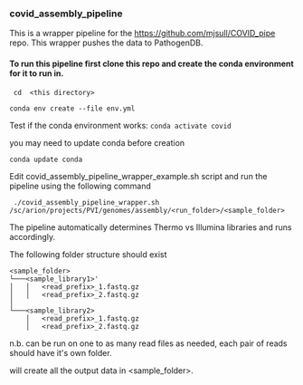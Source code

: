 ### covid_assembly_pipeline

This is a wrapper pipeline for the https://github.com/mjsull/COVID_pipe repo. This wrapper pushes the data to PathogenDB.

#### To run this pipeline first clone this repo and create the conda environment for it to run in.

``` cd  <this directory>```

```conda env create --file env.yml```

Test if the conda environment works:
```conda activate covid``` 

you may need to update conda before creation

```conda update conda```

Edit covid_assembly_pipeline_wrapper_example.sh script and run the pipeline using the following command

``` ./covid_assembly_pipeline_wrapper.sh /sc/arion/projects/PVI/genomes/assembly/<run_folder>/<sample_folder>```

The pipeline automatically determines Thermo vs Illumina libraries and runs accordingly.


The following folder structure should exist
 
```
<sample_folder>
└───<sample_library1>'
│   │   <read_prefix>_1.fastq.gz
│   │   <read_prefix>_2.fastq.gz
│
└───<sample_library2>
    │   <read_prefix>_1.fastq.gz
    │   <read_prefix>_2.fastq.gz
```

n.b. can be run on one to as many read files as needed, each pair of reads should have it's own folder.

will create all the output data in <sample_folder>.



